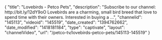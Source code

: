{
    "title": "Lovebirds - Petco Pets",
    "description": "Subscribe to our channel: http:\/\/bit.ly\/12dY9oO Lovebirds are a charming, small bird breed that love to spend time with their owners. Interested in buying a ...",
    "channelid": "145113",
    "videoid": "145519",
    "date_created": "1394762662",
    "date_modified": "1418181184",
    "type": "captivate",
    "layout": "channelVideo",
    "url": "\/petco-tv\/lovebirds-petco-pets\/145113-145519"
}